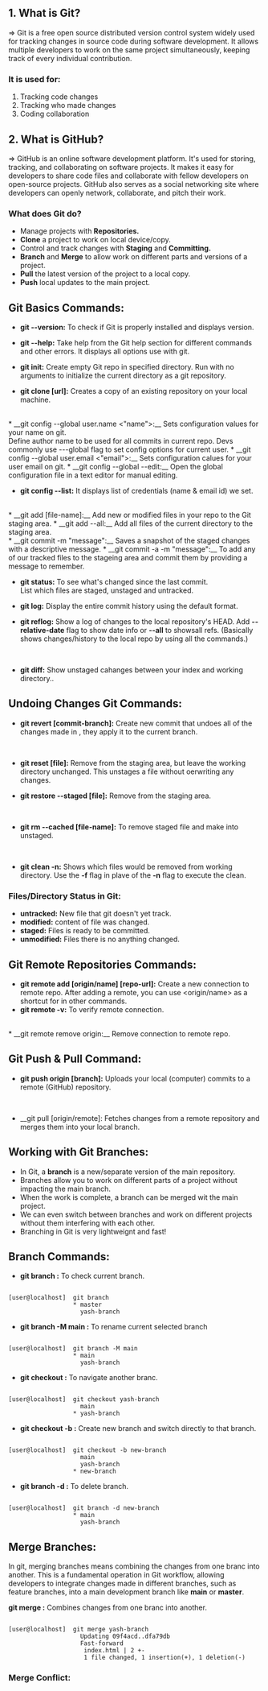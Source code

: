 ## 1. What is Git?
=> Git is a free open source distributed version control system widely used for tracking changes in source code during software development. It allows multiple developers to work on the same project simultaneously, keeping track of every individual contribution. <br>

### It is used for:
1. Tracking code changes <br>
2. Tracking who made changes <br>
3. Coding collaboration 


## 2. What is GitHub?
=> GitHub is an online software development platform. It's used for storing, tracking, and collaborating on software projects. It makes it easy for developers to share code files and collaborate with fellow developers on open-source projects. GitHub also serves as a social networking site where developers can openly network, collaborate, and pitch their work.

### What does Git do?
* Manage projects with __Repositories.__
* __Clone__ a project to work on local device/copy.
* Control and track changes with __Staging__ and __Committing.__
* __Branch__ and __Merge__ to allow work on different parts and versions of a project.
* __Pull__ the latest version of the project to a local copy.
* __Push__ local updates to the main project.

## Git Basics Commands:

* __git --version:__ To check if Git is properly installed and displays version.

* __git --help:__ Take help from the Git help section for different commands and other errors. It displays all options use with git.

* __git init:__ Create empty Git repo in specified directory. Run with no arguments to initialize the current directory as a git repository.

* __git clone [url]:__ Creates a copy of an existing repository on your local machine.
<br>
* __git config --global user.name <"name">:__ Sets configuration values for your name on git. <br> Define author name to be used for all commits in current repo. Devs commonly use ---global flag to set config options for current user.
* __git config --global user.email <"email">:__ Sets configuration calues for your user email on git.
* __git config --global --edit:__ Open the global configuration file in a text editor for manual editing.

* __git config --list:__ It displays list of credentials (name & email id) we set.
<br>
* __git add [file-name]:__ Add new or modified files in your repo to the Git staging area.
* __git add --all:__ Add all files of the current directory to the staging area.
<br>
* __git commit -m "message":__ Saves a snapshot of the staged changes with a descriptive message.
* __git commit -a -m "message":__ To add any of our tracked files to the stageing area and commit them by providing a message to remember.

* __git status:__ To see what's changed since the last commit. <br> List which files are staged, unstaged and untracked.

* __git log:__ Display the entire commit history using the default format.
* __git reflog:__ Show a log of changes to the local repository's HEAD. Add __--relative-date__ flag to show date info or __--all__ to showsall refs. (Basically shows changes/history to the local repo by using all the commands.)

<br>

* __git diff:__ Show unstaged cahanges between your index and working directory..


## Undoing Changes Git Commands:

* __git revert [commit-branch]:__ Create new commit that undoes all of the changes made in <commit>, they apply it to the current branch.

<br>

 * __git reset [file]:__ Remove <file> from the staging area, but leave the working directory unchanged. This unstages a file without oerwriting any changes.</li>
* __git restore --staged [file]:__ Remove <file> from the staging area.

  <br>
  
* __git rm --cached [file-name]:__ To remove staged file and make into unstaged.

  <br>

* __git clean -n:__ Shows which files would be removed from working directory. Use the __-f__ flag in plave of the __-n__ flag to execute the clean.


### Files/Directory Status in Git:
* __untracked:__ New file that git doesn't yet track.
* __modified:__ content of file was changed.
* __staged:__ Files is ready to be committed.
* __unmodified:__ Files there is no anything changed.


## Git Remote Repositories Commands:

* __git remote add [origin/name] [repo-url]:__ Create a new connection to remote repo. After adding a remote, you can use <origin/name> as a shortcut for <url> in other commands.
  <br>
* __git remote -v:__ To verify remote connection.
<br>
* __git remote remove origin:__ Remove connection to remote repo.


## Git Push & Pull Command:

* __git push origin [branch]:__ Uploads your local (computer) commits to a remote (GitHub) repository.

  <br>

* __git pull [origin/remote]: </b>Fetches changes from a remote repository and merges them into your local branch.


## Working with Git Branches:
+ In Git, a <b>branch</b> is a new/separate version of the main repository. <br>
+ Branches allow you to work on different parts of a project without impacting the main branch. <br>
+ When the work is complete, a branch can be merged wit the main project. <br>
+ We can even switch between branches and work on different projects without them interfering with each other. <br>
+ Branching in Git is very lightweignt and fast!


## Branch Commands:

* __git branch :__ To check current branch.

```console

[user@localhost]  git branch
                  * master
                    yash-branch

```

* __git branch -M main :__ To rename current selected branch

```console

[user@localhost]  git branch -M main
                  * main
                    yash-branch

```

* __git checkout <branch-name> :__ To navigate another branc.

```console

[user@localhost]  git checkout yash-branch
                    main
                  * yash-branch

```

* __git checkout -b <new-branch-name> :__ Create new branch and switch directly to that branch.

```console

[user@localhost]  git checkout -b new-branch
                    main
                    yash-branch
                  * new-branch

```

* __git branch -d <branch-name> :__ To delete branch.

```console

[user@localhost]  git branch -d new-branch
                  * main
                    yash-branch

```

## Merge Branches:
In git, merging branches means combining the changes from one branc into another. This is a fundamental operation in Git workflow, allowing developers to integrate changes made in different branches, such as feature branches, into a main development branch like <b>main</b> or <b>master</b>.

 __git merge :__ Combines changes from one branc into another.

```console

[user@localhost]  git merge yash-branch
                    Updating 09f4acd..dfa79db
                    Fast-forward
                     index.html | 2 +-
                     1 file changed, 1 insertion(+), 1 deletion(-)

```

### Merge Conflict:


